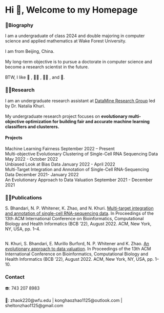 <h1 align="Left">Hi 👋, Welcome to my Homepage</h1>

<h3 align="Left">🤠Biography</h3>
I am a undergraduate of class 2024 and double majoring in computer science and applied mathematics at Wake Forest University. <br><br>I am from Beijing, China.<br><br>My long-term objective is to pursue a doctorate in computer science and become a research scientist in the future. <br><br>BTW, I like 🏀 , 🏊‍♀️ , 🏋️‍♀️ , and 🏃.

<h3 align="Left">👨‍💻Research</h3>
I am an undergraduate research assistant at <a href="http://nataliakhuri.com/DataMineLab/index.html#projects">DataMine Research Group</a> led by Dr. Natalia Khuri. <br><br>
My undergraduate research project focuses on <b>evolutionary multi-objective optimization for building fair and accurate machine learning classifiers and clusterers.</b> <br>

<h4 align="Left">Projects</h4>
Machine Learning Fairness	September 2022 – Present<br>
Multi-objective Evolutionary Clustering of Single-Cell RNA Sequencing Data	May 2022 - October 2022<br>
Unbiased Look at Bias Data	January 2022 - April 2022<br>
Multi-Target Integration and Annotation of Single-Cell RNA-Sequencing Data	December 2021- January 2022<br>
An Evolutionary Approach to Data Valuation	September 2021 - December 2021<br>

<h3 align="Left">👨‍🏫Publications</h3>
S. Bhandari, N. P. Whitener, K. Zhao, and N. Khuri.  <a href="https://dl.acm.org/doi/10.1145/3535508.3545511">Multi-target integration and annotation of single-cell RNA-sequencing data</a>. In Proceedings of the 13th ACM International Conference on Bioinformatics, Computational Biology and Health Informatics (BCB ’22), August 2022. ACM, New York, NY, USA, pp. 1–4. <br><br>

N. Khuri, S. Bhandari, E. Murillo Burford, N. P. Whitener and K. Zhao. <a href="https://dl.acm.org/doi/abs/10.1145/3535508.3545522">An evolutionary approach to data valuation</a>. In Proceedings of the 13th ACM International Conference on Bioinformatics, Computational Biology and Health Informatics (BCB ’22), August 2022. ACM, New York, NY, USA, pp. 1–10. 

<h3 align="Left">Contact</h3>
☎️: 743 207 8983<br><br>
📩: zhaok220@wfu.edu | konghaozhao1125@outlook.com | sheltonzhao1125@gmail.com
